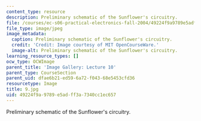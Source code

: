 ```yaml
---
content_type: resource
description: Preliminary schematic of the Sunflower's circuitry.
file: /courses/ec-s06-practical-electronics-fall-2004/49224f9a9789e5adff3a7340cc1ec657_9.jpg
file_type: image/jpeg
image_metadata:
  caption: Preliminary schematic of the Sunflower's circuitry.
  credit: 'Credit: Image courtesy of MIT OpenCourseWare.'
  image-alt: Preliminary schematic of the Sunflower's circuitry.
learning_resource_types: []
ocw_type: OCWImage
parent_title: 'Image Gallery: Lecture 10'
parent_type: CourseSection
parent_uid: dfae6b21-ed59-6a72-f043-68e5453cfd36
resourcetype: Image
title: 9.jpg
uid: 49224f9a-9789-e5ad-ff3a-7340cc1ec657
---
```

Preliminary schematic of the Sunflower's circuitry.

